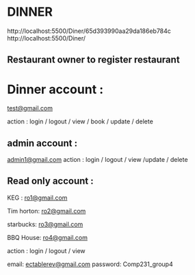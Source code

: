 # DINNER

http://localhost:5500/Diner/65d393990aa29da186eb784c
http://localhost:5500/Diner/

## Restaurant owner to register restaurant

# Dinner account :

test@gmail.com

action :
login / logout / view / book / update / delete

## admin account :

admin1@gmail.com
action :
login / logout / view /update / delete

## Read only account :

KEG :
ro1@gmail.com

Tim horton:
ro2@gmail.com

starbucks:
ro3@gmail.com

BBQ House:
ro4@gmail.com

action :
login / logout / view

email: ectablerev@gmail.com
password: Comp231_group4
